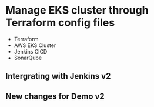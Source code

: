 # Manage EKS cluster through Terraform config files
- Terraform
- AWS EKS Cluster
- Jenkins CICD
- SonarQube
## Intergrating with Jenkins v2
## New changes for Demo v2
